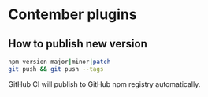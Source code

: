 # Contember plugins

## How to publish new version

```sh
npm version major|minor|patch
git push && git push --tags
```

GitHub CI will publish to GitHub npm registry automatically.
